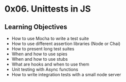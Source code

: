 # 0x06. Unittests in JS

## Learning Objectives
* How to use Mocha to write a test suite
* How to use different assertion libraries (Node or Chai)
* How to present long test suites
* When and how to use spies
* When and how to use stubs
* What are hooks and when to use them
* Unit testing with Async functions
* How to write integration tests with a small node server


